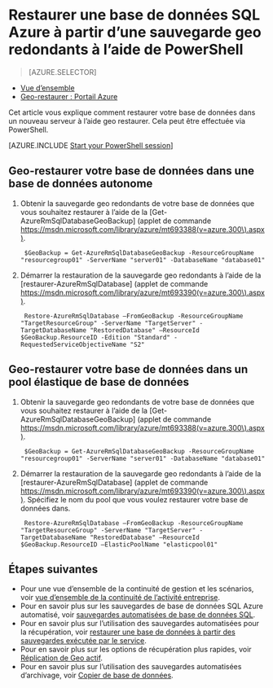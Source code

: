 <properties
    pageTitle="Restaurer une base de données SQL Azure à partir d’une sauvegarde geo redondantes (PowerShell) | Microsoft Azure"
    description="Restaurer une base de données SQL Azure dans un nouveau serveur à partir d’une sauvegarde geo redondants"
    services="sql-database"
    documentationCenter=""
    authors="stevestein"
    manager="jhubbard"
    editor=""/>

<tags
    ms.service="sql-database"
    ms.devlang="NA"
    ms.topic="article"
    ms.tgt_pltfrm="powershell"
    ms.workload="NA"
    ms.date="07/17/2016"
    ms.author="sstein"/>

# <a name="restore-an-azure-sql-database-from-a-geo-redundant-backup-by-using-powershell"></a>Restaurer une base de données SQL Azure à partir d’une sauvegarde geo redondants à l’aide de PowerShell


> [AZURE.SELECTOR]
- [Vue d’ensemble](sql-database-recovery-using-backups.md)
- [Geo-restaurer : Portail Azure](sql-database-geo-restore-portal.md)

Cet article vous explique comment restaurer votre base de données dans un nouveau serveur à l’aide geo restaurer. Cela peut être effectuée via PowerShell.

[AZURE.INCLUDE [Start your PowerShell session](../../includes/sql-database-powershell.md)]

## <a name="geo-restore-your-database-into-a-standalone-database"></a>Geo-restaurer votre base de données dans une base de données autonome

1. Obtenir la sauvegarde geo redondants de votre base de données que vous souhaitez restaurer à l’aide de la [Get-AzureRmSqlDatabaseGeoBackup] (applet de commande https://msdn.microsoft.com/library/azure/mt693388(v=azure.300\).aspx).

        $GeoBackup = Get-AzureRmSqlDatabaseGeoBackup -ResourceGroupName "resourcegroup01" -ServerName "server01" -DatabaseName "database01"

2. Démarrer la restauration de la sauvegarde geo redondants à l’aide de la [restaurer-AzureRmSqlDatabase] (applet de commande https://msdn.microsoft.com/library/azure/mt693390(v=azure.300\).aspx).

        Restore-AzureRmSqlDatabase –FromGeoBackup -ResourceGroupName "TargetResourceGroup" -ServerName "TargetServer" -TargetDatabaseName "RestoredDatabase" –ResourceId $GeoBackup.ResourceID -Edition "Standard" -RequestedServiceObjectiveName "S2"


## <a name="geo-restore-your-database-into-an-elastic-database-pool"></a>Geo-restaurer votre base de données dans un pool élastique de base de données

1. Obtenir la sauvegarde geo redondants de votre base de données que vous souhaitez restaurer à l’aide de la [Get-AzureRmSqlDatabaseGeoBackup] (applet de commande https://msdn.microsoft.com/library/azure/mt693388(v=azure.300\).aspx).

        $GeoBackup = Get-AzureRmSqlDatabaseGeoBackup -ResourceGroupName "resourcegroup01" -ServerName "server01" -DatabaseName "database01"

2. Démarrer la restauration de la sauvegarde geo redondants à l’aide de la [restaurer-AzureRmSqlDatabase] (applet de commande https://msdn.microsoft.com/library/azure/mt693390(v=azure.300\).aspx). Spécifiez le nom du pool que vous voulez restaurer votre base de données dans.

        Restore-AzureRmSqlDatabase –FromGeoBackup -ResourceGroupName "TargetResourceGroup" -ServerName "TargetServer" -TargetDatabaseName "RestoredDatabase" –ResourceId $GeoBackup.ResourceID –ElasticPoolName "elasticpool01"  


## <a name="next-steps"></a>Étapes suivantes

- Pour une vue d’ensemble de la continuité de gestion et les scénarios, voir [vue d’ensemble de la continuité de l’activité entreprise](sql-database-business-continuity.md).
- Pour en savoir plus sur les sauvegardes de base de données SQL Azure automatisé, voir [sauvegardes automatisées de base de données SQL](sql-database-automated-backups.md).
- Pour en savoir plus sur l’utilisation des sauvegardes automatisées pour la récupération, voir [restaurer une base de données à partir des sauvegardes exécutée par le service](sql-database-recovery-using-backups.md).
- Pour en savoir plus sur les options de récupération plus rapides, voir [Réplication de Geo actif](sql-database-geo-replication-overview.md).  
- Pour en savoir plus sur l’utilisation des sauvegardes automatisées d’archivage, voir [Copier de base de données](sql-database-copy.md).

